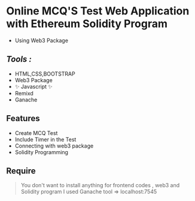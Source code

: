 # Online MCQ'S Test Web Application with Ethereum Solidity Program 
- Using Web3 Package

## _Tools :_
- HTML,CSS,BOOTSTRAP
- Web3 Package
-  ✨ Javascript ✨
- Remixd
- Ganache

## Features
- Create MCQ Test 
- Include Timer in the Test
- Connecting with web3 package
- Solidity Programming

## Require
> You don't want to install anything for frontend codes , web3 and Solidity program
> I used Ganache tool => localhost:7545
